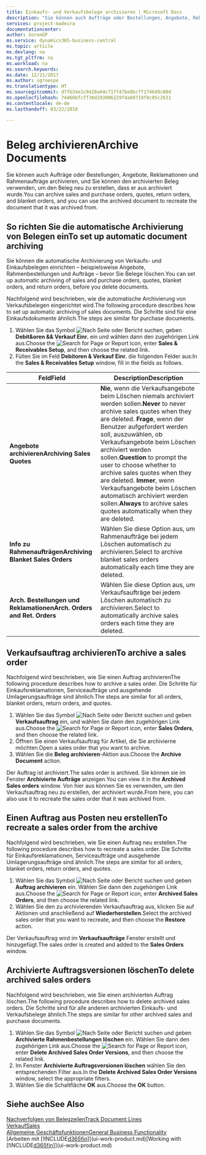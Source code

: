```yaml
---
title: Einkaufs- und Verkaufsbelege archivieren | Microsoft Docs
description: "Sie können auch Aufträge oder Bestellungen, Angebote, Reklamationen und Rahmenaufträge archivieren, und Sie können den archivierten Beleg verwenden, um den Beleg neu zu erstellen, dass er aus archiviert wurde."
services: project-madeira
documentationcenter: 
author: SorenGP
ms.service: dynamics365-business-central
ms.topic: article
ms.devlang: na
ms.tgt_pltfrm: na
ms.workload: na
ms.search.keywords: 
ms.date: 12/21/2017
ms.author: sgroespe
ms.translationtype: HT
ms.sourcegitcommit: d7fb34e1c9428a64c71ff47be8bcff174649c00d
ms.openlocfilehash: 74460bfcff36d293006229f4a89719f8c05c2631
ms.contentlocale: de-de
ms.lasthandoff: 03/22/2018

---
```

# <a name="archive-documents"></a><span data-ttu-id="5991e-103">Beleg archivieren</span><span class="sxs-lookup"><span data-stu-id="5991e-103">Archive Documents</span></span>
<span data-ttu-id="5991e-104">Sie können auch Aufträge oder Bestellungen, Angebote, Reklamationen und Rahmenaufträge archivieren, und Sie können den archivierten Beleg verwenden, um den Beleg neu zu erstellen, dass er aus archiviert wurde.</span><span class="sxs-lookup"><span data-stu-id="5991e-104">You can archive sales and purchase orders, quotes, return orders, and blanket orders, and you can use the archived document to recreate the document that it was archived from.</span></span>

## <a name="to-set-up-automatic-document-archiving"></a><span data-ttu-id="5991e-105">So richten Sie die automatische Archivierung von Belegen ein</span><span class="sxs-lookup"><span data-stu-id="5991e-105">To set up automatic document archiving</span></span>  
<span data-ttu-id="5991e-106">Sie können die automatische Archivierung von Verkaufs- und Einkaufsbelegen einrichten – beispielsweise Angebote, Rahmenbestellungen und Aufträge – bevor Sie Belege löschen.</span><span class="sxs-lookup"><span data-stu-id="5991e-106">You can set up automatic archiving of sales and purchase orders, quotes, blanket orders, and return orders, before you delete documents.</span></span>

<span data-ttu-id="5991e-107">Nachfolgend wird beschrieben, wie die automatische Archivierung von Verkaufsbelegen eingerichtet wird.</span><span class="sxs-lookup"><span data-stu-id="5991e-107">The following procedure describes how to set up automatic archiving of sales documents.</span></span> <span data-ttu-id="5991e-108">Die Schritte sind für eine Einkaufsdokumente ähnlich.</span><span class="sxs-lookup"><span data-stu-id="5991e-108">The steps are similar for purchase documents.</span></span>
1.  <span data-ttu-id="5991e-109">Wählen Sie das Symbol ![Nach Seite oder Bericht suchen](media/ui-search/search_small.png "Symbol Nach Seite oder Bericht suchen"), geben **Debit&oren && Verkauf Einr.** ein und wählen dann den zugehörigen Link aus.</span><span class="sxs-lookup"><span data-stu-id="5991e-109">Choose the ![Search for Page or Report](media/ui-search/search_small.png "Search for Page or Report icon") icon, enter **Sales & Receivables Setup**, and then choose the related link.</span></span>
2. <span data-ttu-id="5991e-110">Füllen Sie im Feld **Debitoren & Verkauf Einr.** die folgenden Felder aus:</span><span class="sxs-lookup"><span data-stu-id="5991e-110">In the **Sales & Receivables Setup** window, fill in the fields as follows.</span></span>

|<span data-ttu-id="5991e-111">Feld</span><span class="sxs-lookup"><span data-stu-id="5991e-111">Field</span></span>|<span data-ttu-id="5991e-112">Description</span><span class="sxs-lookup"><span data-stu-id="5991e-112">Description</span></span>|
|-----|-----------|
|<span data-ttu-id="5991e-113">**Angebote archivieren**</span><span class="sxs-lookup"><span data-stu-id="5991e-113">**Archiving Sales Quotes**</span></span>|<span data-ttu-id="5991e-114">**Nie**, wenn die Verkaufsangebote beim Löschen niemals archiviert werden sollen.</span><span class="sxs-lookup"><span data-stu-id="5991e-114">**Never** to never archive sales quotes when they are deleted.</span></span> <span data-ttu-id="5991e-115">**Frage**, wenn der Benutzer aufgefordert werden soll, auszuwählen, ob Verkaufsangebote beim Löschen archiviert werden sollen.</span><span class="sxs-lookup"><span data-stu-id="5991e-115">**Question** to prompt the user to choose whether to archive sales quotes when they are deleted.</span></span> <span data-ttu-id="5991e-116">**Immer**, wenn Verkaufsangebote beim Löschen automatisch archiviert werden sollen.</span><span class="sxs-lookup"><span data-stu-id="5991e-116">**Always** to archive sales quotes automatically when they are deleted.</span></span>|
|<span data-ttu-id="5991e-117">**Info zu Rahmenaufträgen**</span><span class="sxs-lookup"><span data-stu-id="5991e-117">**Archiving Blanket Sales Orders**</span></span>|<span data-ttu-id="5991e-118">Wählen Sie diese Option aus, um Rahmenaufträge bei jedem Löschen automatisch zu archivieren.</span><span class="sxs-lookup"><span data-stu-id="5991e-118">Select to archive blanket sales orders automatically each time they are deleted.</span></span>|
|<span data-ttu-id="5991e-119">**Arch. Bestellungen und Reklamationen**</span><span class="sxs-lookup"><span data-stu-id="5991e-119">**Arch. Orders and Ret. Orders**</span></span>|<span data-ttu-id="5991e-120">Wählen Sie diese Option aus, um Verkaufsaufträge bei jedem Löschen automatisch zu archivieren.</span><span class="sxs-lookup"><span data-stu-id="5991e-120">Select to automatically archive sales orders each time they are deleted.</span></span>|

## <a name="to-archive-a-sales-order"></a><span data-ttu-id="5991e-121">Verkaufsauftrag archivieren</span><span class="sxs-lookup"><span data-stu-id="5991e-121">To archive a sales order</span></span>
<span data-ttu-id="5991e-122">Nachfolgend wird beschrieben, wie Sie einen Auftrag archivieren</span><span class="sxs-lookup"><span data-stu-id="5991e-122">The following procedure describes how to archive a sales order.</span></span> <span data-ttu-id="5991e-123">Die Schritte für Einkaufsreklamationen, Serviceaufträge und ausgehende Umlagerungsaufträge sind ähnlich.</span><span class="sxs-lookup"><span data-stu-id="5991e-123">The steps are similar for all orders, blanket orders, return orders, and quotes.</span></span>

1.  <span data-ttu-id="5991e-124">Wählen Sie das Symbol ![Nach Seite oder Bericht suchen](media/ui-search/search_small.png "Nach Seite oder Bericht suchen") und geben **Verkaufsauftrag** ein, und wählen Sie dann den zugehörigen Link aus.</span><span class="sxs-lookup"><span data-stu-id="5991e-124">Choose the ![Search for Page or Report](media/ui-search/search_small.png "Search for Page or Report icon") icon, enter **Sales Orders**, and then choose the related link.</span></span>  
2.  <span data-ttu-id="5991e-125">Öffnen Sie einen Verkaufsauftrag für Artikel, die Sie archivierne möchten.</span><span class="sxs-lookup"><span data-stu-id="5991e-125">Open a sales order that you want to archive.</span></span>  
3.  <span data-ttu-id="5991e-126">Wählen Sie die **Beleg archivieren**-Aktion aus.</span><span class="sxs-lookup"><span data-stu-id="5991e-126">Choose the **Archive Document** action.</span></span>

<span data-ttu-id="5991e-127">Der Auftrag ist archiviert.</span><span class="sxs-lookup"><span data-stu-id="5991e-127">The sales order is archived.</span></span> <span data-ttu-id="5991e-128">Sie können sie im Fenster **Archivierte Aufträge** anzeigen.</span><span class="sxs-lookup"><span data-stu-id="5991e-128">You can view it in the **Archived Sales orders** window.</span></span> <span data-ttu-id="5991e-129">Von hier aus können Sie es verwenden, um den Verkaufsauftrag neu zu erstellen, der archiviert wurde.</span><span class="sxs-lookup"><span data-stu-id="5991e-129">From here, you can also use it to recreate the sales order that it was archived from.</span></span>

## <a name="to-recreate-a-sales-order-from-the-archive"></a><span data-ttu-id="5991e-130">Einen Auftrag aus Posten neu erstellen</span><span class="sxs-lookup"><span data-stu-id="5991e-130">To recreate a sales order from the archive</span></span>
<span data-ttu-id="5991e-131">Nachfolgend wird beschrieben, wie Sie einen Auftrag neu erstellen.</span><span class="sxs-lookup"><span data-stu-id="5991e-131">The following procedure describes how to recreate a sales order.</span></span> <span data-ttu-id="5991e-132">Die Schritte für Einkaufsreklamationen, Serviceaufträge und ausgehende Umlagerungsaufträge sind ähnlich.</span><span class="sxs-lookup"><span data-stu-id="5991e-132">The steps are similar for all orders, blanket orders, return orders, and quotes.</span></span>

1.  <span data-ttu-id="5991e-133">Wählen Sie das Symbol ![Nach Seite oder Bericht suchen](media/ui-search/search_small.png "Nach Seite oder Bericht suchen") und geben **Auftrag archivieren** ein. Wählen Sie dann den zugehörigen Link aus.</span><span class="sxs-lookup"><span data-stu-id="5991e-133">Choose the ![Search for Page or Report](media/ui-search/search_small.png "Search for Page or Report icon") icon, enter **Archived Sales Orders**, and then choose the related link.</span></span>
2.  <span data-ttu-id="5991e-134">Wählen Sie den zu archivierenden Verkaufsauftrag aus, klicken Sie auf Aktionen und anschließend auf **Wiederherstellen**.</span><span class="sxs-lookup"><span data-stu-id="5991e-134">Select the archived sales order that you want to recreate, and then choose the **Restore** action.</span></span>  

<span data-ttu-id="5991e-135">Der Verkaufsauftrag wird im  **Verkaufsaufträge** Fenster erstellt und hinzugefügt.</span><span class="sxs-lookup"><span data-stu-id="5991e-135">The sales order is created and added to the **Sales Orders** window.</span></span>

## <a name="to-delete-archived-sales-orders"></a><span data-ttu-id="5991e-136">Archivierte Auftragsversionen löschen</span><span class="sxs-lookup"><span data-stu-id="5991e-136">To delete archived sales orders</span></span>
<span data-ttu-id="5991e-137">Nachfolgend wird beschrieben, wie Sie einen archivierten Auftrag löschen.</span><span class="sxs-lookup"><span data-stu-id="5991e-137">The following procedure describes how to delete archived sales orders.</span></span> <span data-ttu-id="5991e-138">Die Schritte sind für alle anderen archivierten Einkaufs- und Verkaufsbelege ähnlich.</span><span class="sxs-lookup"><span data-stu-id="5991e-138">The steps are similar for other archived sales and purchase documents.</span></span>

1.  <span data-ttu-id="5991e-139">Wählen Sie das Symbol ![Nach Seite oder Bericht suchen](media/ui-search/search_small.png "Nach Seite oder Bericht suchen") und geben **Archivierte Rahmenbestellungen löschen** ein. Wählen Sie dann den zugehörigen Link aus.</span><span class="sxs-lookup"><span data-stu-id="5991e-139">Choose the ![Search for Page or Report](media/ui-search/search_small.png "Search for Page or Report icon") icon, enter **Delete Archived Sales Order Versions**, and then choose the related link.</span></span>  
2.  <span data-ttu-id="5991e-140">Im Fenster **Archivierte Auftragsversionen löschen** wählen Sie den entsprechenden Filter aus.</span><span class="sxs-lookup"><span data-stu-id="5991e-140">In the **Delete Archived Sales Order Versions** window, select the appropriate filters.</span></span>  
3.  <span data-ttu-id="5991e-141">Wählen Sie die Schaltfläche **OK** aus.</span><span class="sxs-lookup"><span data-stu-id="5991e-141">Choose the **OK** button.</span></span>

## <a name="see-also"></a><span data-ttu-id="5991e-142">Siehe auch</span><span class="sxs-lookup"><span data-stu-id="5991e-142">See Also</span></span>
[<span data-ttu-id="5991e-143">Nachverfolgen von Belegzeilen</span><span class="sxs-lookup"><span data-stu-id="5991e-143">Track Document Lines</span></span>](across-how-to-track-document-lines.md)  
[<span data-ttu-id="5991e-144">Verkauf</span><span class="sxs-lookup"><span data-stu-id="5991e-144">Sales</span></span>](sales-manage-sales.md)  
[<span data-ttu-id="5991e-145">Allgemeine Geschäftsfunktionen</span><span class="sxs-lookup"><span data-stu-id="5991e-145">General Business Functionality</span></span>](ui-across-business-areas.md)  
<span data-ttu-id="5991e-146">[Arbeiten mit [!INCLUDE[d365fin](includes/d365fin_md.md)]](ui-work-product.md)</span><span class="sxs-lookup"><span data-stu-id="5991e-146">[Working with [!INCLUDE[d365fin](includes/d365fin_md.md)]](ui-work-product.md)</span></span>

